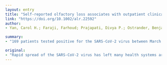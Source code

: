 ```yaml
---
layout: entry
title: "Self-reported olfactory loss associates with outpatient clinical course in Covid-19"
link: "https://doi.org/10.1002/alr.22592"
author:
- Yan, Carol H.; Faraji, Farhoud; Prajapati, Divya P.; Ostrander, Benjamin T.; DeConde, Adam S.

summary:
- "169 patients tested positive for the SARS-CoV-2 virus between March 3 and April 8, 2020. Admission for Covid-19 was associated with intact sense of smell and taste, increased age, diabetes, as well as subjective and objective parameters associated with respiratory failure. Normosmia is an independent predictor of admission. Smell loss may associate with a milder clinical course. Symptoms of olfactory impairment has recently been recognized as a hallmark of Covid19. A retrospective review of all patients presenting to a San Diego Hospital in the disease between March and April 8."

original:
- "Rapid spread of the SARS-CoV-2 virus has left many health systems around the world overwhelmed, forcing triaging of scarce medical resources. Identifying indicators of hospital admission for Covid-19 patients early in the disease course could aid the efficient allocation of medical interventions. Self-reported olfactory impairment has recently been recognized as a hallmark of Covid-19 and may be an important predictor of clinical outcome. METHODS: A retrospective review of all patients presenting to a San Diego Hospital system with laboratory-confirmed positive Covid-19 infection was conducted with evaluation of olfactory and gustatory function and clinical disease course. Univariable and multivariable logistic regression were performed to identify risk factors for hospital admission and anosmia. RESULTS: A total of 169 patients tested positive for Covid-19 disease between March 3 and April 8, 2020. Olfactory and gustatory data were obtained for 128/169 (75.7%) subjects of which 26/128 (20.1%) required hospitalization. Admission for Covid-19 was associated with intact sense of smell and taste, increased age, diabetes, as well as subjective and objective parameters associated with respiratory failure. On adjusted analysis, anosmia was strongly and independently associated with outpatient care (aOR 0.09 95% CI: 0.01-0.74) while positive findings of pulmonary infiltrates and/or pleural effusion on chest radiograph (aOR 8.01 95% CI: 1.12-57.49) was strongly and independently associated with admission. CONCLUSIONS: Normosmia is an independent predictor of admission in Covid-19 cases. Smell loss in Covid-19 may associate with a milder clinical course. This article is protected by copyright. All rights reserved."
---
```


